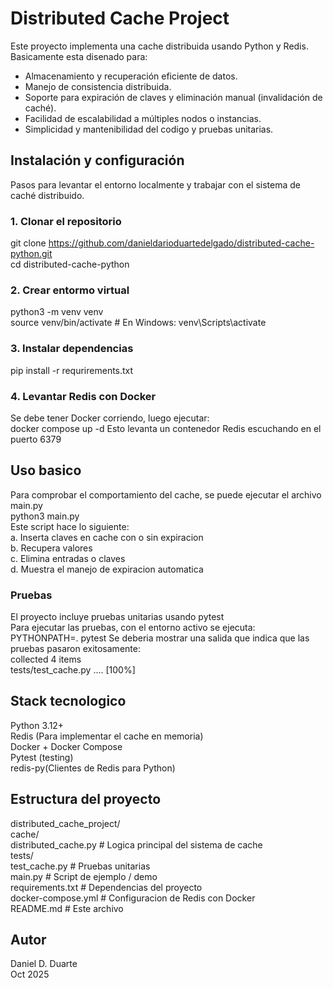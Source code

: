 # Distributed Cache Project
Este proyecto implementa una cache distribuida usando Python y Redis. Basicamente esta disenado para:
- Almacenamiento y recuperación eficiente de datos.
- Manejo de consistencia distribuida.
- Soporte para expiración de claves y eliminación manual (invalidación de caché).
- Facilidad de escalabilidad a múltiples nodos o instancias.
- Simplicidad y mantenibilidad del codigo y pruebas unitarias.

## Instalación y configuración
Pasos para levantar el entorno localmente y trabajar con el sistema de caché distribuido.
### 1. Clonar el repositorio
git clone https://github.com/danieldarioduartedelgado/distributed-cache-python.git  
cd distributed-cache-python
### 2. Crear entormo virtual
python3 -m venv venv  
source venv/bin/activate  # En Windows: venv\Scripts\activate
### 3. Instalar dependencias
pip install -r requrirements.txt  
### 4. Levantar Redis con Docker
Se debe tener Docker corriendo, luego ejecutar:  
docker compose up -d 
Esto levanta un contenedor Redis escuchando en el puerto 6379

## Uso basico
Para comprobar el comportamiento del cache, se puede ejecutar el archivo main.py  
python3 main.py  
Este script hace lo siguiente:  
a. Inserta claves en cache con o sin expiracion  
b. Recupera valores  
c. Elimina entradas o claves  
d. Muestra el manejo de expiracion automatica  

### Pruebas
El proyecto incluye pruebas unitarias usando pytest  
Para ejecutar las pruebas, con el entorno activo se ejecuta:  
PYTHONPATH=. pytest
Se deberia mostrar una salida que indica que las pruebas pasaron exitosamente:  
collected 4 items  
tests/test_cache.py ....      [100%]  

## Stack tecnologico
Python 3.12+  
Redis (Para implementar el cache en memoria)  
Docker + Docker Compose  
Pytest (testing)  
redis-py(Clientes de Redis para Python)  

## Estructura del proyecto
distributed_cache_project/  
    cache/  
       distributed_cache.py    # Logica principal del sistema de cache  
    tests/  
        test_cache.py           # Pruebas unitarias  
    main.py                     # Script de ejemplo / demo  
    requirements.txt            # Dependencias del proyecto  
    docker-compose.yml          # Configuracion de Redis con Docker  
    README.md                   # Este archivo  

## Autor
Daniel D. Duarte  
Oct 2025
